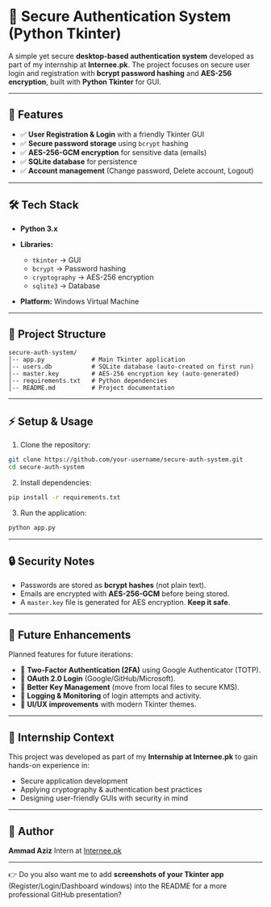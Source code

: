 # 🔐 Secure Authentication System (Python Tkinter)

A simple yet secure **desktop-based authentication system** developed as part of my internship at **Internee.pk**.
The project focuses on secure user login and registration with **bcrypt password hashing** and **AES-256 encryption**, built with **Python Tkinter** for GUI.

---

## 🚀 Features

* ✅ **User Registration & Login** with a friendly Tkinter GUI
* ✅ **Secure password storage** using `bcrypt` hashing
* ✅ **AES-256-GCM encryption** for sensitive data (emails)
* ✅ **SQLite database** for persistence
* ✅ **Account management** (Change password, Delete account, Logout)

---

## 🛠️ Tech Stack

* **Python 3.x**
* **Libraries:**

  * `tkinter` → GUI
  * `bcrypt` → Password hashing
  * `cryptography` → AES-256 encryption
  * `sqlite3` → Database
* **Platform:** Windows Virtual Machine

---

## 📂 Project Structure

```
secure-auth-system/
│-- app.py             # Main Tkinter application
│-- users.db           # SQLite database (auto-created on first run)
│-- master.key         # AES-256 encryption key (auto-generated)
│-- requirements.txt   # Python dependencies
│-- README.md          # Project documentation
```

---

## ⚡ Setup & Usage

1. Clone the repository:

```bash
git clone https://github.com/your-username/secure-auth-system.git
cd secure-auth-system
```

2. Install dependencies:

```bash
pip install -r requirements.txt
```

3. Run the application:

```bash
python app.py
```

---

## 🔒 Security Notes

* Passwords are stored as **bcrypt hashes** (not plain text).
* Emails are encrypted with **AES-256-GCM** before being stored.
* A `master.key` file is generated for AES encryption. **Keep it safe**.

---

## 🌟 Future Enhancements

Planned features for future iterations:

* 🔹 **Two-Factor Authentication (2FA)** using Google Authenticator (TOTP).
* 🔹 **OAuth 2.0 Login** (Google/GitHub/Microsoft).
* 🔹 **Better Key Management** (move from local files to secure KMS).
* 🔹 **Logging & Monitoring** of login attempts and activity.
* 🔹 **UI/UX improvements** with modern Tkinter themes.

---

## 📌 Internship Context

This project was developed as part of my **Internship at Internee.pk** to gain hands-on experience in:

* Secure application development
* Applying cryptography & authentication best practices
* Designing user-friendly GUIs with security in mind

---

## 👤 Author

**Ammad Aziz**
Intern at [Internee.pk](https://internee.pk)

---

👉 Do you also want me to add **screenshots of your Tkinter app** (Register/Login/Dashboard windows) into the README for a more professional GitHub presentation?
